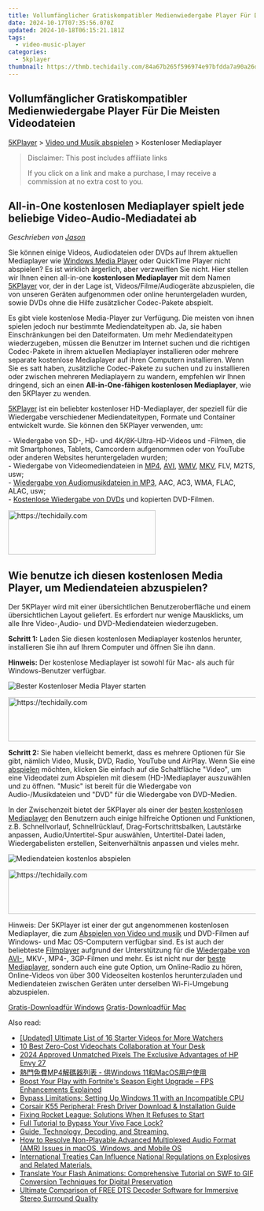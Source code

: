 ```yaml
---
title: Vollumfänglicher Gratiskompatibler Medienwiedergabe Player Für Die Meisten Videodateien
date: 2024-10-17T07:35:56.070Z
updated: 2024-10-18T06:15:21.181Z
tags:
  - video-music-player
categories:
  - 5kplayer
thumbnail: https://thmb.techidaily.com/84a67b265f596974e97bfdda7a90a26dbf8d262c88616db568ebfae06dbc4deb.jpg
---
```


## Vollumfänglicher Gratiskompatibler Medienwiedergabe Player Für Die Meisten Videodateien

[5KPlayer](https://tools.techidaily.com/5kplayer/products/) \> [Video und Musik abspielen](https://tools.techidaily.com/5kplayer/video-music-player/) \> Kostenloser Mediaplayer 

>  Disclaimer: This post includes affiliate links
>
>  If you click on a link and make a purchase, I may receive a commission at no extra cost to you.
>

## All-in-One kostenlosen Mediaplayer spielt jede beliebige Video-Audio-Mediadatei ab

 _Geschrieben von [Jason](https://www.quora.com/profile/Jason-Copper-1)_

Sie können einige Videos, Audiodateien oder DVDs auf Ihrem aktuellen Mediaplayer wie [Windows Media Player](https://tools.techidaily.com/5kplayer/video-music-player/) oder QuickTime Player nicht abspielen? Es ist wirklich ärgerlich, aber verzweiflen Sie nicht. Hier stellen wir Ihnen einen all-in-one **kostenlosen Mediaplayer**  mit dem Namen [5KPlayer](https://tools.techidaily.com/5kplayer/products/) vor, der in der Lage ist, Videos/Filme/Audiogeräte abzuspielen, die von unseren Geräten aufgenommen oder online heruntergeladen wurden, sowie DVDs ohne die Hilfe zusätzlicher Codec-Pakete abspielt. 

Es gibt viele kostenlose Media-Player zur Verfügung. Die meisten von ihnen spielen jedoch nur bestimmte Mediendateitypen ab. Ja, sie haben Einschränkungen bei den Dateiformaten. Um mehr Mediendateitypen wiederzugeben, müssen die Benutzer im Internet suchen und die richtigen Codec-Pakete in ihrem aktuellen Mediaplayer installieren oder mehrere separate kostenlose Mediaplayer auf ihren Computern installieren. Wenn Sie es satt haben, zusätzliche Codec-Pakete zu suchen und zu installieren oder zwischen mehreren Mediaplayern zu wandern, empfehlen wir Ihnen dringend, sich an einen **All-in-One-fähigen kostenlosen Mediaplayer**, wie den 5KPlayer zu wenden. 

[5KPlayer](https://tools.techidaily.com/5kplayer/products/) ist ein beliebter kostenloser HD-Mediaplayer, der speziell für die Wiedergabe verschiedener Mediendateitypen, Formate und Container entwickelt wurde. Sie können den 5KPlayer verwenden, um: 

\- Wiedergabe von SD-, HD- und 4K/8K-Ultra-HD-Videos und -Filmen, die mit Smartphones, Tablets, Camcordern aufgenommen oder von YouTube oder anderen Websites heruntergeladen wurden;   
 \- Wiedergabe von Videomediendateien in [MP4](https://tools.techidaily.com/5kplayer/video-music-player/), [AVI](https://tools.techidaily.com/5kplayer/video-music-player/), [WMV](https://tools.techidaily.com/5kplayer/video-music-player/), [MKV](https://tools.techidaily.com/5kplayer/video-music-player/), FLV, M2TS, usw;  
 \- [Wiedergabe von Audiomusikdateien in MP3](https://tools.techidaily.com/5kplayer/video-music-player/), AAC, AC3, WMA, FLAC, ALAC, usw;  
 \- [Kostenlose Wiedergabe von DVDs](https://tools.techidaily.com/5kplayer/video-music-player/) und kopierten DVD-Filmen. 

<!-- affiliate ads begin -->
<a href="https://laganoo.pxf.io/c/5597632/1484940/16446" target="_top" id="1484940">
  <img src="//a.impactradius-go.com/display-ad/16446-1484940" border="0" alt="https://techidaily.com" width="300" height="90"/>
</a>
<img height="0" width="0" src="https://laganoo.pxf.io/i/5597632/1484940/16446" style="position:absolute;visibility:hidden;" border="0" />
<!-- affiliate ads end -->

## Wie benutze ich diesen kostenlosen Media Player, um Mediendateien abzuspielen?

Der 5KPlayer wird mit einer übersichtlichen Benutzeroberfläche und einem übersichtlichen Layout geliefert. Es erfordert nur wenige Mausklicks, um alle Ihre Video-,Audio- und DVD-Mediendateien wiederzugeben. 

**Schritt 1:** Laden Sie diesen kostenlosen Mediaplayer kostenlos herunter, installieren Sie ihn auf Ihrem Computer und öffnen Sie ihn dann. 

**Hinweis:** Der kostenlose Mediaplayer ist sowohl für Mac- als auch für Windows-Benutzer verfügbar. 

![Bester Kostenloser Media Player starten](https://www.5kplayer.com/video-music-player-de/img/youtube-0119-01.png) 

<!-- affiliate ads begin -->
<a href="https://aligracehair.sjv.io/c/5597632/1885947/19272" target="_top" id="1885947">
  <img src="//a.impactradius-go.com/display-ad/19272-1885947" border="0" alt="https://techidaily.com" width="728" height="90"/>
</a>
<img height="0" width="0" src="https://aligracehair.sjv.io/i/5597632/1885947/19272" style="position:absolute;visibility:hidden;" border="0" />
<!-- affiliate ads end -->

**Schritt 2:** Sie haben vielleicht bemerkt, dass es mehrere Optionen für Sie gibt, nämlich Video, Musik, DVD, Radio, YouTube und AirPlay. Wenn Sie eine [abspielen](https://tools.techidaily.com/5kplayer/video-music-player/) möchten, klicken Sie einfach auf die Schaltfläche "Video", um eine Videodatei zum Abspielen mit diesem (HD-)Mediaplayer auszuwählen und zu öffnen. "Music" ist bereit für die Wiedergabe von Audio-/Musikdateien und "DVD" für die Wiedergabe von DVD-Medien. 

In der Zwischenzeit bietet der 5KPlayer als einer der [besten kostenlosen Mediaplayer](https://tools.techidaily.com/5kplayer/video-music-player/) den Benutzern auch einige hilfreiche Optionen und Funktionen, z.B. Schnellvorlauf, Schnellrücklauf, Drag-Fortschrittsbalken, Lautstärke anpassen, Audio/Untertitel-Spur auswählen, Untertitel-Datei laden, Wiedergabelisten erstellen, Seitenverhältnis anpassen und vieles mehr. 

![Mediendateien kostenlos abspielen](https://www.5kplayer.com/video-music-player-de/../video-music-player/img/free-4k-video-player-02.jpg) 

<!-- affiliate ads begin -->
<a href="https://appsumo.8odi.net/c/5597632/2068425/7443" target="_top" id="2068425">
  <img src="//a.impactradius-go.com/display-ad/7443-2068425" border="0" alt="https://techidaily.com" width="728" height="90"/>
</a>
<img height="0" width="0" src="https://appsumo.8odi.net/i/5597632/2068425/7443" style="position:absolute;visibility:hidden;" border="0" />
<!-- affiliate ads end -->

Hinweis: Der 5KPlayer ist einer der gut angenommenen kostenlosen Mediaplayer, die zum [Abspielen von Video und musik](https://tools.techidaily.com/5kplayer/video-music-player/) und DVD-Filmen auf Windows- und Mac OS-Computern verfügbar sind. Es ist auch der beliebteste [Filmplayer](https://tools.techidaily.com/5kplayer/video-music-player/) aufgrund der Unterstützung für die [Wiedergabe von AVI-](https://tools.techidaily.com/5kplayer/video-music-player/), MKV-, MP4-, 3GP-Filmen und mehr. Es ist nicht nur der [beste Mediaplayer](https://tools.techidaily.com/5kplayer/video-music-player/), sondern auch eine gute Option, um Online-Radio zu hören, Online-Videos von über 300 Videoseiten kostenlos herunterzuladen und Mediendateien zwischen Geräten unter derselben Wi-Fi-Umgebung abzuspielen. 

[Gratis-Downloadfür Windows](https://tools.techidaily.com/5kplayer/products/) [Gratis-Downloadfür Mac](https://tools.techidaily.com/5kplayer/products/)

<ins class="adsbygoogle"
     style="display:block"
     data-ad-format="autorelaxed"
     data-ad-client="ca-pub-7571918770474297"
     data-ad-slot="1223367746"></ins>

<ins class="adsbygoogle"
     style="display:block"
     data-ad-client="ca-pub-7571918770474297"
     data-ad-slot="8358498916"
     data-ad-format="auto"
     data-full-width-responsive="true"></ins>

<span class="atpl-alsoreadstyle">Also read:</span>
<div><ul>
<li><a href="https://youtube-blog.techidaily.com/ed-ultimate-list-of-16-starter-videos-for-more-watchers/"><u>[Updated] Ultimate List of 16 Starter Videos for More Watchers</u></a></li>
<li><a href="https://remote-screen-capture.techidaily.com/10-best-zero-cost-videochats-collaboration-at-your-desk/"><u>10 Best Zero-Cost Videochats Collaboration at Your Desk</u></a></li>
<li><a href="https://some-approaches.techidaily.com/2024-approved-unmatched-pixels-the-exclusive-advantages-of-hp-envy-27/"><u>2024 Approved Unmatched Pixels The Exclusive Advantages of HP Envy 27</u></a></li>
<li><a href="https://video-creation-software.techidaily.com/mp4-windows-11macos/"><u>熱門免費MP4解碼器列表 - 供Windows 11和MacOS用户使用</u></a></li>
<li><a href="https://win-able.techidaily.com/boost-your-play-with-fortnites-season-eight-upgrade-fps-enhancements-explained/"><u>Boost Your Play with Fortnite's Season Eight Upgrade – FPS Enhancements Explained</u></a></li>
<li><a href="https://win-forum.techidaily.com/bypass-limitations-setting-up-windows-11-with-an-incompatible-cpu/"><u>Bypass Limitations: Setting Up Windows 11 with an Incompatible CPU</u></a></li>
<li><a href="https://driver-download.techidaily.com/corsair-k55-peripheral-fresh-driver-download-and-installation-guide/"><u>Corsair K55 Peripheral: Fresh Driver Download & Installation Guide</u></a></li>
<li><a href="https://win-able.techidaily.com/fixing-rocket-league-solutions-when-it-refuses-to-start/"><u>Fixing Rocket League: Solutions When It Refuses to Start</u></a></li>
<li><a href="https://android-unlock.techidaily.com/full-tutorial-to-bypass-your-vivo-face-lock-by-drfone-android/"><u>Full Tutorial to Bypass Your Vivo Face Lock?</u></a></li>
<li><a href="https://video-creation-software.techidaily.com/guide-technology-decoding-and-streaming/"><u>Guide, Technology, Decoding, and Streaming.</u></a></li>
<li><a href="https://video-creation-software.techidaily.com/how-to-resolve-non-playable-advanced-multiplexed-audio-format-amr-issues-in-macos-windows-and-mobile-os/"><u>How to Resolve Non-Playable Advanced Multiplexed Audio Format (AMR) Issues in macOS, Windows, and Mobile OS</u></a></li>
<li><a href="https://video-creation-software.techidaily.com/international-treaties-can-influence-national-regulations-on-explosives-and-related-materials/"><u>International Treaties Can Influence National Regulations on Explosives and Related Materials.</u></a></li>
<li><a href="https://some-knowledge.techidaily.com/translate-your-flash-animations-comprehensive-tutorial-on-swf-to-gif-conversion-techniques-for-digital-preservation/"><u>Translate Your Flash Animations: Comprehensive Tutorial on SWF to GIF Conversion Techniques for Digital Preservation</u></a></li>
<li><a href="https://video-creation-software.techidaily.com/ultimate-comparison-of-free-dts-decoder-software-for-immersive-stereo-surround-quality/"><u>Ultimate Comparison of FREE DTS Decoder Software for Immersive Stereo Surround Quality</u></a></li>
</ul></div>

